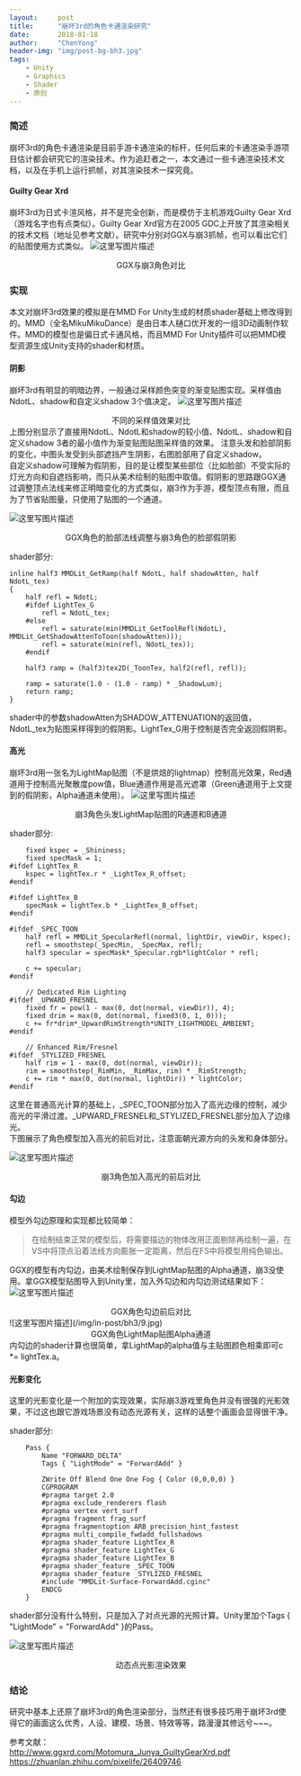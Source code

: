 ```yaml
---
layout:     post
title:      "崩坏3rd的角色卡通渲染研究"
date:       2018-01-18
author:     "ChenYong"
header-img: "img/post-bg-bh3.jpg"
tags:
    - Unity
    - Graphics
    - Shader
    - 原创
---
```


### 简述
崩坏3rd的角色卡通渲染是目前手游卡通渲染的标杆，任何后来的卡通渲染手游项目估计都会研究它的渲染技术。作为追赶者之一，本文通过一些卡通渲染技术文档，以及在手机上运行抓帧，对其渲染技术一探究竟。


#### Guilty Gear Xrd
崩坏3rd为日式卡渲风格，并不是完全创新，而是模仿于主机游戏Guilty Gear Xrd（游戏名字也有点类似）。Guilty Gear Xrd官方在2005 GDC上开放了其渲染相关的技术文档（地址见参考文献）。研究中分别对GGX与崩3抓帧，也可以看出它们的贴图使用方式类似。
![这里写图片描述](/img/in-post/bh3/3.jpg)
<center>GGX与崩3角色对比</center>

### 实现
本文对崩坏3rd效果的模拟是在MMD For Unity生成的材质shader基础上修改得到的。MMD（全名MikuMikuDance）是由日本人樋口优开发的一组3D动画制作软件。MMD的模型也是偏日式卡通风格，而且MMD For Unity插件可以把MMD模型资源生成Unity支持的shader和材质。

#### 阴影
崩坏3rd有明显的明暗边界，一般通过采样颜色突变的渐变贴图实现。采样值由NdotL、shadow和自定义shadow 3个值决定。
![这里写图片描述](/img/in-post/bh3/4.jpg)
<center>不同的采样值效果对比</center>
上图分别显示了直接用NdotL、NdotL和shadow的较小值、NdotL、shadow和自定义shadow 3者的最小值作为渐变贴图贴图采样值的效果。
注意头发和脸部阴影的变化，中图头发受到头部遮挡产生阴影，右图脸部用了自定义shadow。<br />
自定义shadow可理解为假阴影，目的是让模型某些部位（比如脸部）不受实际的灯光方向和自遮挡影响，而只从美术绘制的贴图中取值。假阴影的思路跟GGX通过调整顶点法线来修正明暗变化的方式类似，崩3作为手游，模型顶点有限，而且为了节省贴图量，只使用了贴图的一个通道。

![这里写图片描述](/img/in-post/bh3/5.jpg)
<center>GGX角色的脸部法线调整与崩3角色的脸部假阴影</center>

shader部分:
```
inline half3 MMDLit_GetRamp(half NdotL, half shadowAtten, half NdotL_tex)
{
	half refl = NdotL;
	#ifdef LightTex_G
		refl = NdotL_tex;
	#else
		refl = saturate(min(MMDLit_GetToolRefl(NdotL), MMDLit_GetShadowAttenToToon(shadowAtten)));	
		refl = saturate(min(refl, NdotL_tex));
	#endif
	
	half3 ramp = (half3)tex2D(_ToonTex, half2(refl, refl));

	ramp = saturate(1.0 - (1.0 - ramp) * _ShadowLum);
	return ramp;
}
```
shader中的参数shadowAtten为SHADOW_ATTENUATION的返回值，NdotL_tex为贴图采样得到的假阴影。LightTex_G用于控制是否完全返回假阴影。

#### 高光
崩坏3rd用一张名为LightMap贴图（不是烘焙的lightmap）控制高光效果，Red通道用于控制高光聚散度pow值，Blue通道作用是高光遮罩（Green通道用于上文提到的假阴影，Alpha通道未使用）。
![这里写图片描述](/img/in-post/bh3/7.jpg)
<center>崩3角色头发LightMap贴图的R通道和B通道</center>

shader部分:
```
	fixed kspec = _Shininess;
	fixed specMask = 1;
#ifdef LightTex_R
	kspec = lightTex.r * _LightTex_R_offset;
#endif	

#ifdef LightTex_B
	specMask = lightTex.b * _LightTex_B_offset;
#endif		

#ifdef _SPEC_TOON
	half refl = MMDLit_SpecularRefl(normal, lightDir, viewDir, kspec);
	refl = smoothstep(_SpecMin, _SpecMax, refl);
	half3 specular = specMask*_Specular.rgb*lightColor * refl;

	c += specular;	
#endif

	// Dedicated Rim Lighting
#ifdef _UPWARD_FRESNEL
	fixed fr = pow(1 - max(0, dot(normal, viewDir)), 4);
	fixed drim = max(0, dot(normal, fixed3(0, 1, 0)));
	c += fr*drim*_UpwardRimStrength*UNITY_LIGHTMODEL_AMBIENT;
#endif 

	// Enhanced Rim/Fresnel
#ifdef _STYLIZED_FRESNEL
	half rim = 1 - max(0, dot(normal, viewDir));
	rim = smoothstep(_RimMin, _RimMax, rim) * _RimStrength;
	c += rim * max(0, dot(normal, lightDir)) * lightColor;
#endif
```
这里在普通高光计算的基础上，_SPEC_TOON部分加入了高光边缘的控制，减少高光的平滑过渡。_UPWARD_FRESNEL和_STYLIZED_FRESNEL部分加入了边缘光。<br />
下图展示了角色模型加入高光的前后对比，注意面朝光源方向的头发和身体部分。

![这里写图片描述](/img/in-post/bh3/6.jpg)
<center>崩3角色加入高光的前后对比</center>

#### 勾边
模型外勾边原理和实现都比较简单：
>在绘制结束正常的模型后，将需要描边的物体改用正面剔除再绘制一遍，在VS中将顶点沿着法线方向膨胀一定距离，然后在FS中将模型用纯色输出。

GGX的模型有内勾边，由美术绘制保存到LightMap贴图的Alpha通道，崩3没使用。拿GGX模型贴图导入到Unity里，加入外勾边和内勾边测试结果如下：
![这里写图片描述](/img/in-post/bh3/8.jpg)
<center>GGX角色勾边前后对比</center>
![这里写图片描述](/img/in-post/bh3/9.jpg)
<center>GGX角色LightMap贴图Alpha通道</center>
内勾边的shader计算也很简单，拿LightMap的alpha值与主贴图颜色相乘即可c *= lightTex.a。

#### 光影变化
这里的光影变化是一个附加的实现效果，实际崩3游戏里角色并没有很强的光影效果，不过这也跟它游戏场景没有动态光源有关，这样的话整个画面会显得很干净。

shader部分:
```
	Pass {
		Name "FORWARD_DELTA"
		Tags { "LightMode" = "ForwardAdd" }

		ZWrite Off Blend One One Fog { Color (0,0,0,0) }
		CGPROGRAM
		#pragma target 2.0
		#pragma exclude_renderers flash
		#pragma vertex vert_surf
		#pragma fragment frag_surf
		#pragma fragmentoption ARB_precision_hint_fastest
		#pragma multi_compile_fwdadd_fullshadows
		#pragma shader_feature LightTex_R
		#pragma shader_feature LightTex_G
		#pragma shader_feature LightTex_B
		#pragma shader_feature _SPEC_TOON
		#pragma shader_feature _STYLIZED_FRESNEL
		#include "MMDLit-Surface-ForwardAdd.cginc"
		ENDCG
	}
```
shader部分没有什么特别，只是加入了对点光源的光照计算。Unity里加个Tags { "LightMode" = "ForwardAdd" }的Pass。

![这里写图片描述](/img/in-post/bh3/1.gif)
<center>动态点光影渲染效果</center>

### 结论
研究中基本上还原了崩坏3rd的角色渲染部分，当然还有很多技巧用于崩坏3rd使得它的画面这么优秀，人设、建模、场景、特效等等，路漫漫其修远兮~~~。

参考文献：<br />
http://www.ggxrd.com/Motomura_Junya_GuiltyGearXrd.pdf <br />
https://zhuanlan.zhihu.com/pixelife/26409746 <br />
